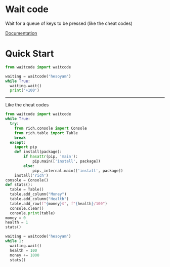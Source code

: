 # Wait code
Wait for a queue of keys to be pressed (like the cheat codes)

[Documentation](https://github.com/themixray/waitcode/wiki)
# Quick Start
```python
from waitcode import waitcode

waiting = waitcode('hesoyam')
while True:
  waiting.wait()
  print('+100')
```
***
Like the cheat codes
```python
from waitcode import waitcode
while True:
  try:
    from rich.console import Console
    from rich.table import Table
    break
  except:
    import pip
    def install(package):
        if hasattr(pip, 'main'):
            pip.main(['install', package])
        else:
            pip._internal.main(['install', package])
    install('rich')
console = Console()
def stats():
  table = Table()
  table.add_column("Money")
  table.add_column("Health")
  table.add_row(f"{money}$", f"{health}/100")
  console.clear()
  console.print(table)
money = 0
health = 1
stats()

waiting = waitcode('hesoyam')
while 1:
  waiting.wait()
  health = 100
  money += 1000
  stats()
```
